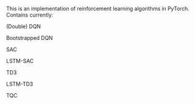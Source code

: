 This is an implementation of reinforcement learning algorithms in PyTorch. Contains currently:

(Double) DQN

Bootstrapped DQN
 
SAC

LSTM-SAC

TD3

LSTM-TD3

TQC
